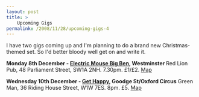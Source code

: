 ```yaml
---
layout: post
title: >
    Upcoming Gigs
permalink: /2008/11/28/upcoming-gigs-4
---
```

I have two gigs coming up and I'm planning to do a brand new Christmas-themed set. So I'd better bloody well get on and write it.

<strong>Monday 8th December - </strong><a href="http://www.electricmousecomedy.com/index.php?option=com_content&amp;task=view&amp;id=109&amp;Itemid=82"><strong>Electric Mouse Big Ben</strong></a><strong>, Westminster
</strong>Red Lion Pub, 48 Parliament Street, SW1A 2NH. 7.30pm. £1/£2. <a href="http://maps.google.co.uk/maps?f=q&amp;hl=en&amp;geocode=&amp;q=SW1A+2NH&amp;ie=UTF8&amp;z=16&amp;iwloc=addr" target="_blank">Map</a>

<strong>Wednesday 10th December - <a href="http://www.gethappycomedy.com/" target="_blank">Get Happy</a>, Goodge St/Oxford Circus</strong>
Green Man, 36 Riding House Street, W1W 7ES. 8pm. £5. <a href="http://maps.google.co.uk/maps?f=q&amp;hl=en&amp;geocode=&amp;q=W1W+7ES&amp;sll=53.800651,-4.064941&amp;sspn=16.000284,32.080078&amp;ie=UTF8&amp;ll=51.519105,-0.139432&amp;spn=0.007891,0.015664&amp;z=16&amp;g=W1W+7ES" target="_blank">Map</a>